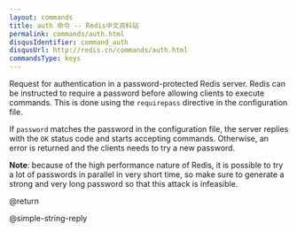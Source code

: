 ```yaml
---
layout: commands
title: auth 命令 -- Redis中文资料站
permalink: commands/auth.html
disqusIdentifier: command_auth
disqusUrl: http://redis.cn/commands/auth.html
commandsType: keys
---
```


Request for authentication in a password-protected Redis server.
Redis can be instructed to require a password before allowing clients to execute
commands.
This is done using the `requirepass` directive in the configuration file.

If `password` matches the password in the configuration file, the server replies
with the `OK` status code and starts accepting commands.
Otherwise, an error is returned and the clients needs to try a new password.

**Note**: because of the high performance nature of Redis, it is possible to try
a lot of passwords in parallel in very short time, so make sure to generate a
strong and very long password so that this attack is infeasible.

@return

@simple-string-reply
